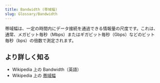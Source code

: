 ```yaml
---
title: Bandwidth (帯域幅)
slug: Glossary/Bandwidth
---
```


帯域幅は、一定の時間内にデータ接続を通過できる情報量の尺度です。これは、通常、メガビット毎秒（Mbps）またはギガビット毎秒（Gbps）などのビット毎秒（bps）の倍数で測定されます。

## より詳しく知る

- Wikipedia 上の Bandwidth（英語）
- Wikipedia 上の [帯域幅](https://ja.wikipedia.org/wiki/帯域幅)
